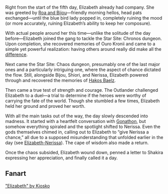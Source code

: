 <!-- title: Elizabeth Smith Bloodflame -->
<!-- status: Alive -->

Right from the start of the fifth day, Elizabeth already had company. She was greeted by [Roa and Bijou](https://www.youtube.com/live/9gL4We5utAk?t=490s)—friendly morning hellos, head pats exchanged—until the blue bird lady popped in, completely ruining the mood (or more accurately, ruining Elizabeth’s ability to keep her composure).

With actual people around her this time—unlike the solitude of the day before—Elizabeth joined the gang to tackle the Star Site: Chronos dungeon. Upon completion, she recovered memories of Ouro Kronii and came to a simple yet powerful realization: having others around really did make all the [difference](https://www.youtube.com/live/9gL4We5utAk?t=6644s).

Next came the Star Site: Chaos dungeon, presumably one of the last major ones and a particularly intriguing one, where the aspect of chance dictated the flow. Still, alongside Bijou, Shiori, and Nerissa, Elizabeth powered through and recovered the memories of [Hakos Baelz](https://www.youtube.com/live/9gL4We5utAk?si=1zrJ9s4OAUQLt_pm&t=9740).

Then came a true test of strength and courage. The Outlander challenged Elizabeth to a duel—a trial to determine if the heroes were worthy of carrying the fate of the world. Though she stumbled a few times, Elizabeth held her ground and proved her worth.

With all the main tasks out of the way, the day slowly descended into madness. It started with a heartfelt conversation with [Gonathon](https://www.youtube.com/live/9gL4We5utAk?t=13255s), but somehow everything spiraled and the spotlight shifted to Nerissa. Even the gods themselves chimed in, calling out to Elizabeth to “give Nerissa a chance,” all due to a supposed misunderstanding that unfolded earlier in the day (see [Elizabeth-Nerissa](#edge:liz-nerissa)). The cape of wisdom also made a return.

Once the chaos subsided, Elizabeth wound down, penned a letter to Shakira expressing her appreciation, and finally called it a day.

## Fanart

["Elizabeth" by Kiosko](https://x.com/FeverKiosko/status/1918931625913499772)
